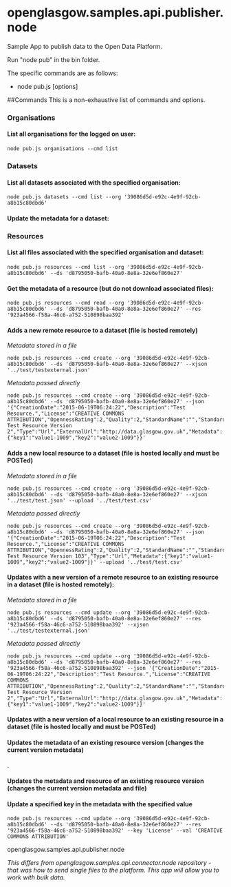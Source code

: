 # openglasgow.samples.api.publisher.node
Sample App to publish data to the Open Data Platform.

Run "node pub" in the bin folder.

The specific commands are as follows:
- node pub.js <module> <command> [options]

##Commands
This is a non-exhaustive list of commands and options. 

### Organisations

#### List all organisations for the logged on user:
    node pub.js organisations --cmd list

### Datasets
#### List all datasets associated with the specified organisation:
    node pub.js datasets --cmd list --org '39086d5d-e92c-4e9f-92cb-a8b15c80dbd6'

#### Update the metadata for a dataset:

### Resources

#### List all files associated with the specified organisation and dataset:
    node pub.js resources --cmd list --org '39086d5d-e92c-4e9f-92cb-a8b15c80dbd6' --ds 'd8795050-bafb-40a0-8e8a-32e6ef860e27'

#### Get the metadata of a resource (but do not download associated files):
    node pub.js resources --cmd read --org '39086d5d-e92c-4e9f-92cb-a8b15c80dbd6' --ds 'd8795050-bafb-40a0-8e8a-32e6ef860e27' --res '923a4566-f58a-46c6-a752-510898baa392'

#### Adds a new remote resource to a dataset (file is hosted remotely)

*Metadata stored in a file* 

    node pub.js resources --cmd create --org '39086d5d-e92c-4e9f-92cb-a8b15c80dbd6' --ds 'd8795050-bafb-40a0-8e8a-32e6ef860e27' --xjson '../test/testexternal.json'

*Metadata passed directly*

    node pub.js resources --cmd create --org '39086d5d-e92c-4e9f-92cb-a8b15c80dbd6' --ds 'd8795050-bafb-40a0-8e8a-32e6ef860e27' --json '{"CreationDate":"2015-06-19T06:24:22","Description":"Test Resource.","License":"CREATIVE COMMONS ATTRIBUTION","OpennessRating":2,"Quality":2,"StandardName":"","StandardRating":0,"StandardVersion":"","Title":"API Test Resource Version 2","Type":"Url","ExternalUrl":"http://data.glasgow.gov.uk","Metadata":{"key1":"value1-1009","key2":"value2-1009"}}'


#### Adds a new local resource to a dataset (file is hosted locally and must be POSTed)

*Metadata stored in a file* 

    node pub.js resources --cmd create --org '39086d5d-e92c-4e9f-92cb-a8b15c80dbd6' --ds 'd8795050-bafb-40a0-8e8a-32e6ef860e27' --xjson '../test/test.json' --upload '../test/test.csv'

*Metadata passed directly*

    node pub.js resources --cmd create --org '39086d5d-e92c-4e9f-92cb-a8b15c80dbd6' --ds 'd8795050-bafb-40a0-8e8a-32e6ef860e27' --json '{"CreationDate":"2015-06-19T06:24:22","Description":"Test Resource.","License":"CREATIVE COMMONS ATTRIBUTION","OpennessRating":2,"Quality":2,"StandardName":"","StandardRating":0,"StandardVersion":"","Title":"API Test Resource Version 103","Type":"Url","Metadata":{"key1":"value1-1009","key2":"value2-1009"}}' --upload '../test/test.csv'

#### Updates with a new version of a remote resource to an existing resource in a dataset (file is hosted remotely):

*Metadata stored in a file* 

    node pub.js resources --cmd update --org '39086d5d-e92c-4e9f-92cb-a8b15c80dbd6' --ds 'd8795050-bafb-40a0-8e8a-32e6ef860e27' --res '923a4566-f58a-46c6-a752-510898baa392' --xjson '../test/testexternal.json'

*Metadata passed directly*

    node pub.js resources --cmd update --org '39086d5d-e92c-4e9f-92cb-a8b15c80dbd6' --ds 'd8795050-bafb-40a0-8e8a-32e6ef860e27' --res '923a4566-f58a-46c6-a752-510898baa392' --json '{"CreationDate":"2015-06-19T06:24:22","Description":"Test Resource.","License":"CREATIVE COMMONS ATTRIBUTION","OpennessRating":2,"Quality":2,"StandardName":"","StandardRating":0,"StandardVersion":"","Title":"API Test Resource Version 2","Type":"Url","ExternalUrl":"http://data.glasgow.gov.uk","Metadata":{"key1":"value1-1009","key2":"value2-1009"}}'

####  Updates with a new version of a local resource to an existing resource in a dataset (file is hosted locally and must be POSTed)

#### Updates the metadata of an existing resource version (changes the current version metadata)
.

#### Updates the metadata and resource of an existing resource version (changes the current version metadata and file)



#### Update a specified key in the metadata with the specified value
    node pub.js resources --cmd update --org '39086d5d-e92c-4e9f-92cb-a8b15c80dbd6' --ds 'd8795050-bafb-40a0-8e8a-32e6ef860e27' --res '923a4566-f58a-46c6-a752-510898baa392' --key 'License' --val 'CREATIVE COMMONS ATTRIBUTION'

openglasgow.samples.api.publisher.node

*This differs from openglasgow.samples.api.connector.node repository - that was how to send single files to the platform. This app will allow you to work with bulk data.*
